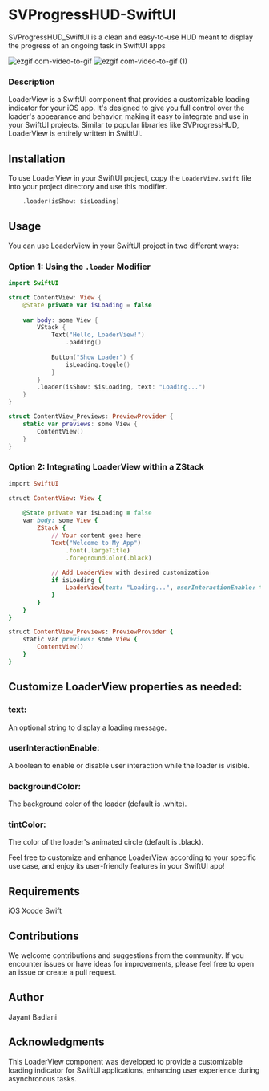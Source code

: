 # SVProgressHUD-SwiftUI
SVProgressHUD_SwiftUI is a clean and easy-to-use HUD meant to display the progress of an ongoing task in SwiftUI apps

![ezgif com-video-to-gif](https://github.com/JayantBadlani/SVProgressHUD-SwiftUI/assets/37996543/c2e57686-6e91-4449-a7f7-d09ba12d0391)
![ezgif com-video-to-gif (1)](https://github.com/JayantBadlani/SVProgressHUD-SwiftUI/assets/37996543/a921c8a1-6e82-48e6-8d7b-cd790e950507)

### Description
LoaderView is a SwiftUI component that provides a customizable loading indicator for your iOS app. It's designed to give you full control over the loader's appearance and behavior, making it easy to integrate and use in your SwiftUI projects. Similar to popular libraries like SVProgressHUD, LoaderView is entirely written in SwiftUI.

## Installation
To use LoaderView in your SwiftUI project, copy the `LoaderView.swift` file into your project directory and use this modifier.


```swift
    .loader(isShow: $isLoading)
```

## Usage
You can use LoaderView in your SwiftUI project in two different ways:

### Option 1: Using the `.loader` Modifier

```swift
import SwiftUI

struct ContentView: View {
    @State private var isLoading = false
    
    var body: some View {
        VStack {
            Text("Hello, LoaderView!")
                .padding()
            
            Button("Show Loader") {
                isLoading.toggle()
            }
        }
        .loader(isShow: $isLoading, text: "Loading...")
    }
}

struct ContentView_Previews: PreviewProvider {
    static var previews: some View {
        ContentView()
    }
}
```

### Option 2: Integrating LoaderView within a ZStack

```ruby
import SwiftUI

struct ContentView: View {
    
    @State private var isLoading = false
    var body: some View {
        ZStack {
            // Your content goes here
            Text("Welcome to My App")
                .font(.largeTitle)
                .foregroundColor(.black)
            
            // Add LoaderView with desired customization
            if isLoading {
                LoaderView(text: "Loading...", userInteractionEnable: true, backgroundColor: .white, tintColor: .blue)
            }
        }
    }
}

struct ContentView_Previews: PreviewProvider {
    static var previews: some View {
        ContentView()
    }
}
```



## Customize LoaderView properties as needed:

### text: 
An optional string to display a loading message.

### userInteractionEnable: 
A boolean to enable or disable user interaction while the loader is visible.

### backgroundColor: 
The background color of the loader (default is .white).

### tintColor: 
The color of the loader's animated circle (default is .black).

Feel free to customize and enhance LoaderView according to your specific use case, and enjoy its user-friendly features in your SwiftUI app!

## Requirements
iOS 
Xcode 
Swift

##  Contributions
We welcome contributions and suggestions from the community. If you encounter issues or have ideas for improvements, please feel free to open an issue or create a pull request.

## Author
Jayant Badlani

## Acknowledgments
This LoaderView component was developed to provide a customizable loading indicator for SwiftUI applications, enhancing user experience during asynchronous tasks.
